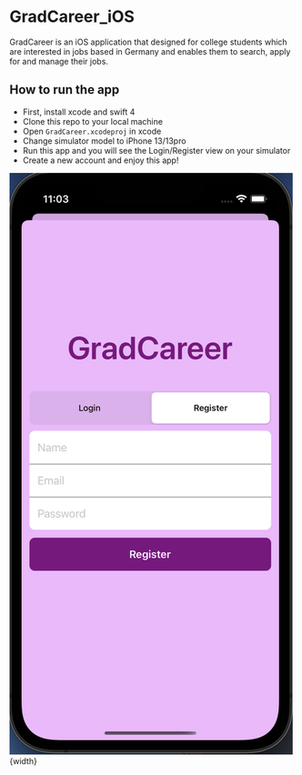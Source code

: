 # GradCareer_iOS
GradCareer is an iOS application that designed for college students which are interested in jobs based in Germany and enables them to search, apply for and manage their jobs.

## How to run the app
- First, install xcode and swift 4
- Clone this repo to your local machine
- Open `GradCareer.xcodeproj` in xcode 
- Change simulator model to iPhone 13/13pro
- Run this app and you will see the Login/Register view on your simulator
- Create a new account and enjoy this app!

![img](/login.png){width}
